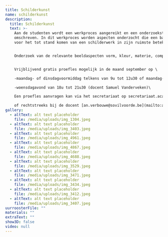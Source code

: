 ```yaml
---
title: Schilderkunst
name: schilderkunst
description:
  title: Schilderkunst
  text: >-
    Aan de studenten wordt een werkproces aangereikt en een onderzoeksterrein
    omschreven. In dit werkproces worden aspecten onderzocht die een basis zijn
    voor het tot stand komen van een schilderwerk in zijn ruimste betekenis.


    Onderzoek van de relevante beeldaspecten vorm, kleur, materie, compositie is een fundament. Aan de hand van die beeldaspecten wordt het medium schilderen op een individuele manier onderzocht. Het proces verloopt door studie, expressie, persoonlijk engagement en zelfonderzoek: het atelier is een laboratorium.


    V﻿rijblijvend gratis proefles mogelijk in de maand september op \

    -﻿maandag- of dinsdagvoormiddag telkens van 9u tot 12u30 of maandag- of dinsdagnamiddag telkens van 13u30 tot 17u (docent An verbouwe)\

    -﻿woensdagavond van 18u tot 21u30 (docent Samuel Vanderveken)\

    E﻿en proefles aanvragen kan via het secretariaat op secretariaat.academiebeeldendekunsten@sovilvoorde.be of 02 251 51 51\

    o﻿f rechtstreeks bij de docent [a﻿n.verbouwe@sovilvoorde.be](mailto:an.verbouwe@sovilvoorde.be) / [s﻿amuel.vanderveken@sovilvoorde.be](mailto:samuel.vanderveken@sovilvoorde.be)
gallery:
  - altText: alt text placeholder
    file: /media/uploads/img_1304.jpeg
  - altText: alt text placeholder
    file: /media/uploads/img_3403.jpeg
  - altText: alt text placeholder
    file: /media/uploads/img_4961.jpeg
  - altText: alt text placeholder
    file: /media/uploads/img_4867.jpeg
  - altText: alt text placeholder
    file: /media/uploads/img_4688.jpeg
  - altText: alt text placeholder
    file: /media/uploads/img_3529.jpeg
  - altText: alt text placeholder
    file: /media/uploads/img_3471.jpeg
  - altText: alt text placeholder
    file: /media/uploads/img_3434.jpeg
  - altText: alt text placeholder
    file: /media/uploads/img_3412.jpeg
  - altText: alt text placeholder
    file: /media/uploads/img_3407.jpeg
uurroosterFile: ""
materials: ""
extraText: ""
show3D: false
video: null
---
```

